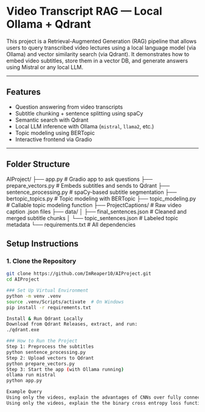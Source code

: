 # Video Transcript RAG — Local Ollama + Qdrant

This project is a Retrieval-Augmented Generation (RAG) pipeline that allows users to query transcribed video lectures using a local language model (via Ollama) and vector similarity search (via Qdrant). It demonstrates how to embed video subtitles, store them in a vector DB, and generate answers using Mistral or any local LLM.

---

##  Features

-  Question answering from video transcripts
-  Subtitle chunking + sentence splitting using spaCy
-  Semantic search with Qdrant
-  Local LLM inference with Ollama (`mistral`, `llama2`, etc.)
-  Topic modeling using BERTopic
-  Interactive frontend via Gradio

---

## Folder Structure
AIProject/
├── app.py # Gradio app to ask questions
├── prepare_vectors.py # Embeds subtitles and sends to Qdrant
├── sentence_processing.py # spaCy-based subtitle segmentation
├── bertopic_topics.py # Topic modeling with BERTopic
├── topic_modeling.py # Callable topic modeling function
├── ProjectCaptions/ # Raw video caption .json files
├── data/
│ ├── final_sentences.json # Cleaned and merged subtitle chunks
│ └── topic_sentences.json # Labeled topic metadata
└── requirements.txt # All dependencies

## Setup Instructions

### 1. Clone the Repository

```bash
git clone https://github.com/ImReaper10/AIProject.git
cd AIProject

### Set Up Virtual Environment
python -m venv .venv
source .venv/Scripts/activate  # On Windows
pip install -r requirements.txt

Install & Run Qdrant Locally
Download from Qdrant Releases, extract, and run:
./qdrant.exe

### How to Run the Project
Step 1: Preprocess the subtitles
python sentence_processing.py
Step 2: Upload vectors to Qdrant
python prepare_vectors.py
Step 3: Start the app (with Ollama running)
ollama run mistral
python app.py

Example Query
Using only the videos, explain the advantages of CNNs over fully connected networks.
Using only the videos, explain the the binary cross entropy loss function.


